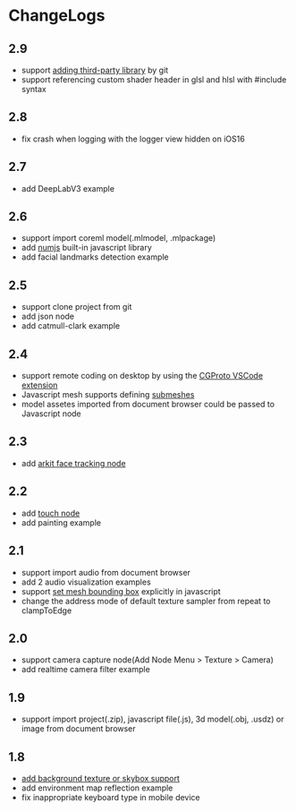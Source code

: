 # ChangeLogs

## 2.9

* support [adding third-party library](README?id=importing-custom-library) by git
* support referencing custom shader header in glsl and hlsl with #include syntax

## 2.8

* fix crash when logging with the logger view hidden on iOS16

## 2.7

* add DeepLabV3 example

## 2.6

* support import coreml model(.mlmodel, .mlpackage)
* add [numjs](https://github.com/cgproto/numjs/tree/cgproto) built-in javascript library
* add facial landmarks detection example

## 2.5

* support clone project from git
* add json node
* add catmull-clark example

## 2.4

* support remote coding on desktop by using the [CGProto VSCode extension](vscode-extension)
* Javascript mesh supports defining [submeshes](data-conversions?id=submesh)
* model assetes imported from document browser could be passed to Javascript node

## 2.3

* add [arkit face tracking node](non-scriptable-nodes?id=FaceTrackingAR)

## 2.2

* add [touch node](touch-api)
* add painting example

## 2.1

* support import audio from document browser
* add 2 audio visualization examples
* support [set mesh bounding box](data-conversions?id=mesh) explicitly in javascript
* change the address mode of default texture sampler from repeat to clampToEdge

## 2.0

* support camera capture node(Add Node Menu > Texture > Camera)
* add realtime camera filter example

## 1.9

* support import project(.zip), javascript file(.js), 3d model(.obj, .usdz) or image from document browser

## 1.8

* [add background texture or skybox support](shader-nodes?id=the-clearcolor-input)
* add environment map reflection example
* fix inappropriate keyboard type in mobile device